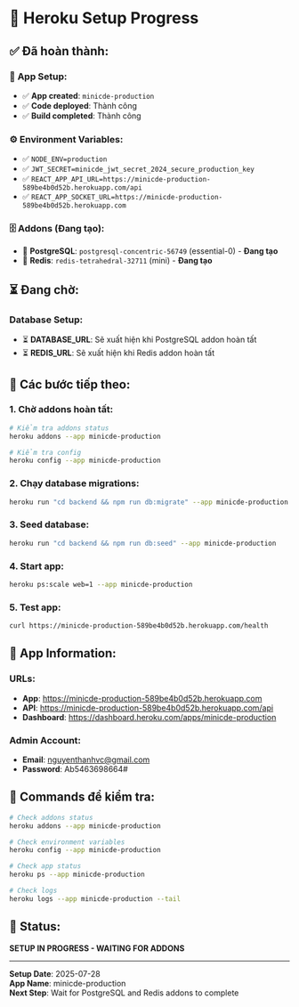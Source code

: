# 🚀 Heroku Setup Progress

## ✅ **Đã hoàn thành:**

### 🚀 **App Setup:**
- ✅ **App created**: `minicde-production`
- ✅ **Code deployed**: Thành công
- ✅ **Build completed**: Thành công

### ⚙️ **Environment Variables:**
- ✅ `NODE_ENV=production`
- ✅ `JWT_SECRET=minicde_jwt_secret_2024_secure_production_key`
- ✅ `REACT_APP_API_URL=https://minicde-production-589be4b0d52b.herokuapp.com/api`
- ✅ `REACT_APP_SOCKET_URL=https://minicde-production-589be4b0d52b.herokuapp.com`

### 🗄️ **Addons (Đang tạo):**
- 🔄 **PostgreSQL**: `postgresql-concentric-56749` (essential-0) - **Đang tạo**
- 🔄 **Redis**: `redis-tetrahedral-32711` (mini) - **Đang tạo**

## ⏳ **Đang chờ:**

### **Database Setup:**
- ⏳ **DATABASE_URL**: Sẽ xuất hiện khi PostgreSQL addon hoàn tất
- ⏳ **REDIS_URL**: Sẽ xuất hiện khi Redis addon hoàn tất

## 🔧 **Các bước tiếp theo:**

### **1. Chờ addons hoàn tất:**
```bash
# Kiểm tra addons status
heroku addons --app minicde-production

# Kiểm tra config
heroku config --app minicde-production
```

### **2. Chạy database migrations:**
```bash
heroku run "cd backend && npm run db:migrate" --app minicde-production
```

### **3. Seed database:**
```bash
heroku run "cd backend && npm run db:seed" --app minicde-production
```

### **4. Start app:**
```bash
heroku ps:scale web=1 --app minicde-production
```

### **5. Test app:**
```bash
curl https://minicde-production-589be4b0d52b.herokuapp.com/health
```

## 🔗 **App Information:**

### **URLs:**
- **App**: https://minicde-production-589be4b0d52b.herokuapp.com
- **API**: https://minicde-production-589be4b0d52b.herokuapp.com/api
- **Dashboard**: https://dashboard.heroku.com/apps/minicde-production

### **Admin Account:**
- **Email**: nguyenthanhvc@gmail.com
- **Password**: Ab5463698664#

## 📝 **Commands để kiểm tra:**

```bash
# Check addons status
heroku addons --app minicde-production

# Check environment variables
heroku config --app minicde-production

# Check app status
heroku ps --app minicde-production

# Check logs
heroku logs --app minicde-production --tail
```

## 🎯 **Status**: 
**SETUP IN PROGRESS - WAITING FOR ADDONS**

---
**Setup Date**: 2025-07-28  
**App Name**: minicde-production  
**Next Step**: Wait for PostgreSQL and Redis addons to complete 
